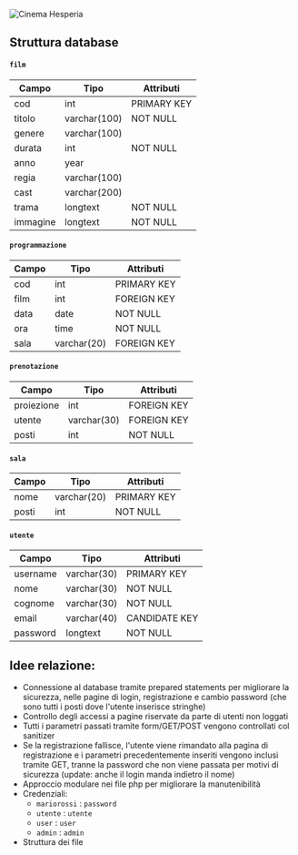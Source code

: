 ![Cinema Hesperia](https://github.com/scrothalos/Progetto-tec-web/blob/master/images/scritta_cinema.png?raw=true)

## Struttura database

#### `film`
| Campo		| Tipo			| Attributi		|
| --------- | ------------- | ------------- |
| cod		| int			| PRIMARY KEY	|
| titolo	| varchar(100)	| NOT NULL		|
| genere	| varchar(100)	| 				|
| durata	| int			| NOT NULL		|
| anno		| year			| 				|
| regia		| varchar(100)	| 				|
| cast		| varchar(200)	| 				|
| trama		| longtext		| NOT NULL		|
| immagine	| longtext		| NOT NULL		|

#### `programmazione`
| Campo		| Tipo			| Attributi		|
| --------- | ------------- | ------------- |
| cod		| int			| PRIMARY KEY	|
| film		| int			| FOREIGN KEY	|
| data		| date			| NOT NULL		|
| ora		| time			| NOT NULL		|
| sala		| varchar(20)	| FOREIGN KEY	|

#### `prenotazione`
| Campo		| Tipo			| Attributi		|
| --------- | ------------- | ------------- |
| proiezione| int			| FOREIGN KEY	|
| utente	| varchar(30)	| FOREIGN KEY	|
| posti		| int			| NOT NULL		|

#### `sala`
| Campo		| Tipo			| Attributi		|
| --------- | ------------- | ------------- |
| nome		| varchar(20)	| PRIMARY KEY	|
| posti		| int			| NOT NULL		|

#### `utente`
| Campo		| Tipo			| Attributi		|
| --------- | ------------- | ------------- |
| username	| varchar(30)	| PRIMARY KEY	|
| nome		| varchar(30)	| NOT NULL		|
| cognome	| varchar(30)	| NOT NULL		|
| email		| varchar(40)	| CANDIDATE KEY	|
| password	| longtext		| NOT NULL		|


## Idee relazione:
- Connessione al database tramite prepared statements per migliorare la sicurezza, nelle pagine di login, registrazione e cambio password (che sono tutti i posti dove l'utente inserisce stringhe)
- Controllo degli accessi a pagine riservate da parte di utenti non loggati
- Tutti i parametri passati tramite form/GET/POST vengono controllati col sanitizer
- Se la registrazione fallisce, l'utente viene rimandato alla pagina di registrazione e i parametri precedentemente inseriti vengono inclusi tramite GET, tranne la password che non viene passata per motivi di sicurezza (update: anche il login manda indietro il nome)
- Approccio modulare nei file php per migliorare la manutenibilità
- Credenziali:
  - `mariorossi` : `password`
  - `utente` : `utente`
  - `user` : `user`
  - `admin` : `admin`
- Struttura dei file
